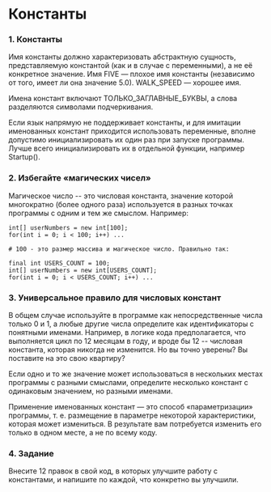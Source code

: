 # Константы

### 1. Константы
Имя константы должно характеризовать абстрактную сущность, представляемую константой (как и в случае с переменными), а не её конкретное значение. Имя FIVE — плохое имя константы (независимо от того, имеет ли она значение 5.0). WALK_SPEED — хорошее имя.

Имена констант включают ТОЛЬКО_ЗАГЛАВНЫЕ_БУКВЫ, а слова разделяются символами подчеркивания.

Если язык напрямую не поддерживает константы, и для имитации именованных констант приходится использовать переменные, вполне допустимо инициализировать их один раз при запуске программы. Лучше всего инициализировать их в отдельной функции, например Startup().

### 2. Избегайте «магических чисел»
Магическое число -- это числовая константа, значение которой многократно (более одного раза) используется в разных точках программы с одним и тем же смыслом. Например:

```
int[] userNumbers = new int[100];
for(int i = 0; i < 100; i++) ...

# 100 - это размер массива и магическое число. Правильно так:

final int USERS_COUNT = 100;
int[] userNumbers = new int[USERS_COUNT];
for(int i = 0; i < USERS_COUNT; i++) ...
```

### 3. Универсальное правило для числовых констант

В общем случае используйте в программе как непосредственные числа только 0 и 1, а любые другие числа определите как идентификаторы с понятными именами.
Например, в логике кода предполагается, что выполняется цикл по 12 месяцам в году, и вроде бы 12 -- числовая константа, которая никогда не изменится. Но вы точно уверены? Вы поставите на это свою квартиру?

Если одно и то же значение может использоваться в нескольких местах программы с разными смыслами, определите несколько констант с одинаковым значением, но разными именами.

Применение именованных констант — это способ «параметризации» программы, т. е. размещение в параметре некоторой характеристики, которая может измениться. В результате вам потребуется изменить его только в одном месте, а не по всему коду.

### 4. Задание
Внесите 12 правок в свой код, в которых улучшите работу с константами, и напишите по каждой, что конкретно вы улучшили.
